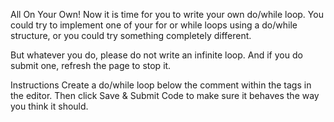All On Your Own!
Now it is time for you to write your own do/while loop. You could try to implement one of your for or while loops using a do/while structure, or you could try something completely different.

But whatever you do, please do not write an infinite loop. And if you do submit one, refresh the page to stop it.

Instructions
Create a do/while loop below the comment within the <?php ?> tags in the editor. Then click Save & Submit Code to make sure it behaves the way you think it should.
